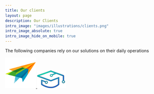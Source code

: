 ```yaml
---
title: Our clients
layout: page
description: Our Clients
intro_image: "images/illustrations/clients.png"
intro_image_absolute: true
intro_image_hide_on_mobile: true
---
```


The following companies rely on our solutions on their daily operations

<a href="https://viacreativetech.com/">
<img src="https://raw.githubusercontent.com/securze/company/main/images/logo/vct.png" width=100 height=100>
</a>


<a href="https://campusfunda.com/">
<img src="https://raw.githubusercontent.com/securze/company/main/images/logo/cf.png">
</a>